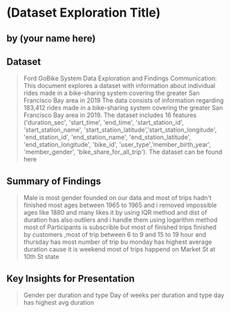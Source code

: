# (Dataset Exploration Title)
## by (your name here)


## Dataset

> Ford GoBike System Data Exploration and Findings Communication: This document explores a dataset with information about individual rides made in a bike-sharing system covering the greater San Francisco Bay area in 2019
The data consists of information regarding 183,412 rides made in a bike-sharing system covering the greater San Francisco Bay area in 2019. The dataset includes 16 features ('duration_sec', 'start_time', 'end_time', 'start_station_id', 'start_station_name', 'start_station_latitude','start_station_longitude', 'end_station_id', 'end_station_name', 'end_station_latitude', 'end_station_longitude', 'bike_id', 'user_type','member_birth_year', 'member_gender', 'bike_share_for_all_trip'). The dataset can be found here


## Summary of Findings

> Male is most gender founded on our data and most of trips hadn't finished most ages between 1965 to 1965 and i removed impossible ages like 1880 and many likes it by using IQR method and dist of duration has also outliers and i handle them using logarithm method 
most of Participants is subscrible but most of finished trips  finished by customers ,most of trip between 6 to 9 and 15 to 19 hour and thursday has most number of trip bu monday has highest average duration cause it is weekend
most of trips happend on Market St at 10th St state


## Key Insights for Presentation

> Gender per duration and type
> Day of weeks per duration and type
> day has highest avg duration